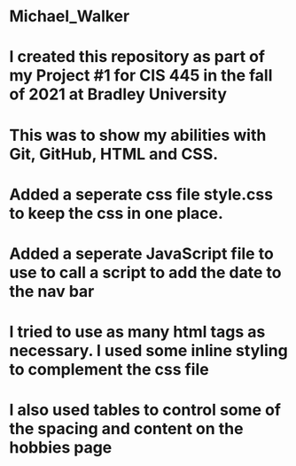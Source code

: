 # Michael_Walker
# I created this repository as part of my Project #1 for CIS 445 in the fall of 2021 at Bradley University
# This was to show my abilities with Git, GitHub, HTML and CSS.
# Added a seperate css file style.css to keep the css in one place.
# Added a seperate JavaScript file to use to call a script to add the date to the nav bar
# I tried to use as many html tags as necessary. I used some inline styling to complement the css file
# I also used tables to control some of the spacing and content on the hobbies page
